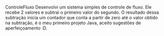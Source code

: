 ControleFluxo
Desenvolvi um sistema simples de controle de fluxo. Ele recebe 2 valores e subtrai o primeiro valor do segundo. O resultado dessa subtração inicia um contador que conta a partir de zero até o valor obtido na subtração, é o meu primeiro projeto Java, aceito sugestões de aperfeiçoamento :D.